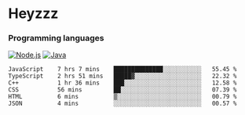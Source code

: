 # Heyzzz  

### Programming languages  

[![Node.js](https://img.shields.io/badge/-Node.js-262626?style=for-the-badge)](https://nodejs.org)
[![Java](https://img.shields.io/badge/-Java-262626?style=for-the-badge)](https://java.com)

<!--START_SECTION:waka-->

```text
JavaScript    7 hrs 7 mins    ██████████████░░░░░░░░░░░   55.45 %
TypeScript    2 hrs 51 mins   █████▓░░░░░░░░░░░░░░░░░░░   22.32 %
C++           1 hr 36 mins    ███░░░░░░░░░░░░░░░░░░░░░░   12.58 %
CSS           56 mins         ██░░░░░░░░░░░░░░░░░░░░░░░   07.39 %
HTML          6 mins          ▒░░░░░░░░░░░░░░░░░░░░░░░░   00.79 %
JSON          4 mins          ░░░░░░░░░░░░░░░░░░░░░░░░░   00.57 %
```

<!--END_SECTION:waka-->
